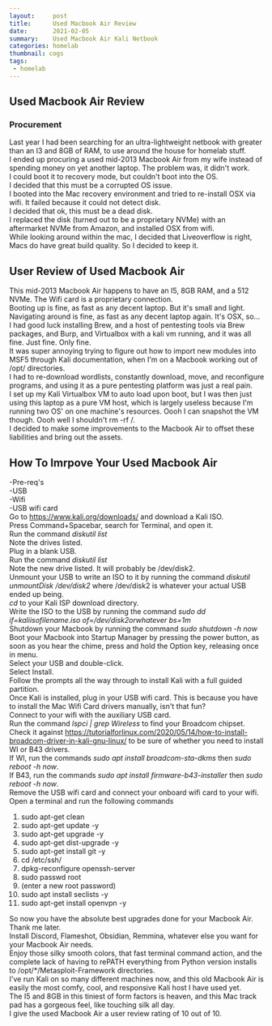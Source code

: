 ```yaml
---
layout:     post
title:      Used Macbook Air Review
date:       2021-02-05
summary:    Used Macbook Air Kali Netbook
categories: homelab
thumbnail: cogs
tags:
 - homelab
---
```


## Used Macbook Air Review  

### Procurement  
Last year I had been searching for an ultra-lightweight netbook with greater than an I3 and 8GB of RAM, to use around the house for homelab stuff.  
I ended up procuring a used mid-2013 Macbook Air from my wife instead of spending money on yet another laptop.  The problem was, it didn't work.  
I could boot it to recovery mode, but couldn't boot into the OS.  
I decided that this must be a corrupted OS issue.  
I booted into the Mac recovery environment and tried to re-install OSX via wifi.  It failed because it could not detect disk.  
I decided that ok, this must be a dead disk.  
I replaced the disk (turned out to be a proprietary NVMe) with an aftermarket NVMe from Amazon, and installed OSX from wifi.  
While looking around within the mac, I decided that Liveoverflow is right, Macs do have great build quality.  So I decided to keep it.  

## User Review of Used Macbook Air  
This mid-2013 Macbook Air happens to have an I5, 8GB RAM, and a 512 NVMe.  The Wifi card is a proprietary connection.  
Booting up is fine, as fast as any decent laptop.  But it's small and light.  
Navigating around is fine, as fast as any decent laptop again.  It's OSX, so...  
I had good luck installing Brew, and a host of pentesting tools via Brew packages, and Burp, and Virtualbox with a kali vm running, and it was all fine.  Just fine.  Only fine.  
It was super annoying trying to figure out how to import new modules into MSF5 through Kali documentation, when I'm on a Macbook working out of /opt/ directories.  
I had to re-download wordlists, constantly download, move, and reconfigure programs, and using it as a pure pentesting platform was just a real pain.  
I set up my Kali Virtualbox VM to auto load upon boot, but I was then just using this laptop as a pure VM host, which is largely useless because I'm running two OS' on one machine's resources.  Oooh I can snapshot the VM though.  Oooh well I shouldn't rm -rf /.  
I decided to make some improvements to the Macbook Air to offset these liabilities and bring out the assets.   

## How To Imrpove Your Used Macbook Air  
-Pre-req's  
-USB  
-Wifi  
-USB wifi card  
Go to https://www.kali.org/downloads/ and download a Kali ISO.  
Press Command+Spacebar, search for Terminal, and open it.  
Run the command _diskutil list_  
Note the drives listed.  
Plug in a blank USB.  
Run the command _diskutil list_  
Note the new drive listed.  It will probably be /dev/disk2.  
Unmount your USB to write an ISO to it by running the command _diskutil unmountDisk /dev/disk2_ where /dev/disk2 is whatever your actual USB ended up being.  
_cd_ to your Kali ISP download directory.  
Write the ISO to the USB by running the command _sudo dd if=kaliisofilename.iso of=/dev/disk2orwhatever bs=1m_  
Shutdown your Macbook by running the command _sudo shutdown -h now_  
Boot your Macbook into Startup Manager by pressing the power button, as soon as you hear the chime, press and hold the Option key, releasing once in menu.  
Select your USB and double-click.  
Select Install.  
Follow the prompts all the way through to install Kali with a full guided partition.  
Once Kali is installed, plug in your USB wifi card.  This is because you have to install the Mac Wifi Card drivers manually, isn't that fun?  
Connect to your wifi with the auxiliary USB card.  
Run the command _lspci | grep Wireless_ to find your Broadcom chipset.  
Check it against https://tutorialforlinux.com/2020/05/14/how-to-install-broadcom-driver-in-kali-gnu-linux/ to be sure of whether you need to install WI or B43 drivers.  
If WI, run the commands _sudo apt install broadcom-sta-dkms_ then _sudo reboot -h now_.  
If B43, run the commands _sudo apt install firmware-b43-installer_ then _sudo reboot -h now_.  
Remove the USB wifi card and connect your onboard wifi card to your wifi.  
Open a terminal and run the following commands  
1. sudo apt-get clean  
2. sudo apt-get update -y  
3. sudo apt-get upgrade -y  
4. sudo apt-get dist-upgrade -y  
5. sudo apt-get install git -y  
6. cd /etc/ssh/  
7. dpkg-reconfigure openssh-server  
8. sudo passwd root  
9. (enter a new root password)  
10. sudo apt install seclists -y
11. sudo apt-get install openvpn -y  

So now you have the absolute best upgrades done for your Macbook Air.  Thank me later.  
Install Discord, Flameshot, Obsidian, Remmina, whatever else you want for your Macbook Air needs.  
Enjoy those silky smooth colors, that fast terminal command action, and the complete lack of having to rePATH everything from Python version installs to /opt/*/Metasploit-Framework directories.  
I've run Kali on so many different machines now, and this old Macbook Air is easily the most comfy, cool, and responsive Kali host I have used yet.  
The I5 and 8GB in this tiniest of form factors is heaven, and this Mac track pad has a gorgeous feel, like touching silk all day.  
I give the used Macbook Air a user review rating of 10 out of 10.  
